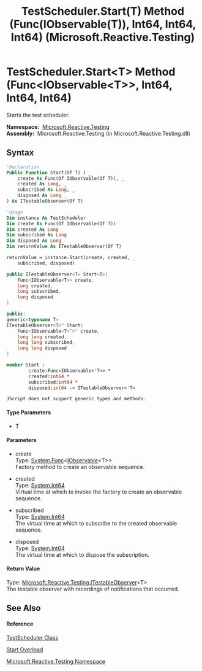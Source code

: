 ﻿---
title: TestScheduler.Start(T) Method (Func(IObservable(T)), Int64, Int64, Int64) (Microsoft.Reactive.Testing)
TOCTitle: Start(T) Method (Func(IObservable(T)), Int64, Int64, Int64)
ms:assetid: M:Microsoft.Reactive.Testing.TestScheduler.Start``1(System.Func{System.IObservable{``0}},System.Int64,System.Int64,System.Int64)
ms:mtpsurl: https://msdn.microsoft.com/en-us/library/Hh229586(v=VS.103)
ms:contentKeyID: 36069001
ms.date: 06/28/2011
mtps_version: v=VS.103
dev_langs:
- vb
- csharp
- c++
- fsharp
- jscript
---

# TestScheduler.Start\<T\> Method (Func\<IObservable\<T\>\>, Int64, Int64, Int64)

Starts the test scheduler.

**Namespace:**  [Microsoft.Reactive.Testing](hh212009\(v=vs.103\).md)  
**Assembly:**  Microsoft.Reactive.Testing (in Microsoft.Reactive.Testing.dll)

## Syntax

``` vb
'Declaration
Public Function Start(Of T) ( _
    create As Func(Of IObservable(Of T)), _
    created As Long, _
    subscribed As Long, _
    disposed As Long _
) As ITestableObserver(Of T)
```

``` vb
'Usage
Dim instance As TestScheduler
Dim create As Func(Of IObservable(Of T))
Dim created As Long
Dim subscribed As Long
Dim disposed As Long
Dim returnValue As ITestableObserver(Of T)

returnValue = instance.Start(create, created, _
    subscribed, disposed)
```

``` csharp
public ITestableObserver<T> Start<T>(
    Func<IObservable<T>> create,
    long created,
    long subscribed,
    long disposed
)
```

``` c++
public:
generic<typename T>
ITestableObserver<T>^ Start(
    Func<IObservable<T>^>^ create, 
    long long created, 
    long long subscribed, 
    long long disposed
)
```

``` fsharp
member Start : 
        create:Func<IObservable<'T>> * 
        created:int64 * 
        subscribed:int64 * 
        disposed:int64 -> ITestableObserver<'T> 
```

``` jscript
JScript does not support generic types and methods.
```

#### Type Parameters

  - T

#### Parameters

  - create  
    Type: [System.Func](https://msdn.microsoft.com/en-us/library/Bb534960)\<[IObservable](https://msdn.microsoft.com/en-us/library/Dd990377)\<T\>\>  
    Factory method to create an observable sequence.  

<!-- end list -->

  - created  
    Type: [System.Int64](https://msdn.microsoft.com/en-us/library/6yy583ek)  
    Virtual time at which to invoke the factory to create an observable sequence.  

<!-- end list -->

  - subscribed  
    Type: [System.Int64](https://msdn.microsoft.com/en-us/library/6yy583ek)  
    The virtual time at which to subscribe to the created observable sequence.  

<!-- end list -->

  - disposed  
    Type: [System.Int64](https://msdn.microsoft.com/en-us/library/6yy583ek)  
    The virtual time at which to dispose the subscription.  

#### Return Value

Type: [Microsoft.Reactive.Testing.ITestableObserver](hh229415\(v=vs.103\).md)\<T\>  
The testable observer with recordings of notifications that occurred.  

## See Also

#### Reference

[TestScheduler Class](hh229166\(v=vs.103\).md)

[Start Overload](hh229817\(v=vs.103\).md)

[Microsoft.Reactive.Testing Namespace](hh212009\(v=vs.103\).md)

